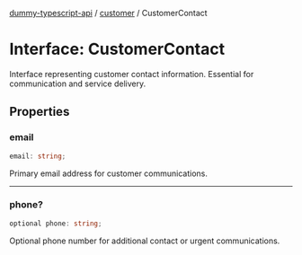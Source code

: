 [dummy-typescript-api](../../index.md) / [customer](../index.md) / CustomerContact

# Interface: CustomerContact

Interface representing customer contact information.
Essential for communication and service delivery.

## Properties

### email

```ts
email: string;
```

Primary email address for customer communications.

***

### phone?

```ts
optional phone: string;
```

Optional phone number for additional contact or urgent communications.
